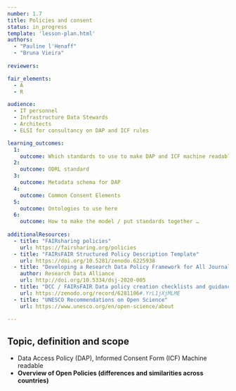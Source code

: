 ```yaml
---
number: 1.7
title: Policies and consent
status: in_progress
template: 'lesson-plan.html'
authors:
  - "Pauline l'Henaff"
  - "Bruna Vieira"
    
reviewers:

fair_elements:
  - A
  - R

audience:
  - IT personnel
  - Infrastructure Data Stewards
  - Architects
  - ELSI for consultancy on DAP and ICF rules

learning_outcomes:
  1:
    outcome: Which standards to use to make DAP and ICF machine readable
  2:
    outcome: ODRL standard
  3:
    outcome: Metadata schema for DAP
  4:
    outcome: Common Consent Elements 
  5:
    outcome: Ontologies to use here
  6:
    outcome: How to make the model / put standards together …
    
additionalResources:
  - title: "FAIRsharing policies"
    url: https://fairsharing.org/policies
  - title: "FAIRsFAIR Structured Policy Description Template"
    url: https://doi.org/10.5281/zenodo.6225938
  - title: "Developing a Research Data Policy Framework for All Journals and Publishers"
    author: Research Data Alliance
    url: http://doi.org/10.5334/dsj-2020-005
  - title: "DCC / FAIRsFAIR Data policy creation checklists and guidance"
    url: https://zenodo.org/record/6281106#.YrL1jXjMLME
  - title: "UNESCO Recommendations on Open Science"
    url: https://www.unesco.org/en/open-science/about
  
--- 
```


## Topic, definition and scope

* Data Access Policy (DAP), Informed Consent Form (ICF) Machine readable
* **Overview of Open Policies (differences and similarities across countries)**
